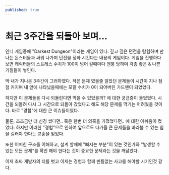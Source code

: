 ```yaml
---
published: true
---
```




# 최근 3주간을 되돌아 보며... 

인디 게임중에 "Darkest Dungeon"이라는 게임이 있다.
깊고 깊은 던전을 탐험하며 만나는 몬스터들과 싸워 나가며 던전을 정화 시킨다는 내용의 게임이다.
게임을 진행하다 보면 캐릭터들의 스트레스 수치가 100이 넘어 갈때마다 멘붕 당하며 각종 좋은 & 나쁜 기질들이 쌓인다.

딱 내가 지나온 3주간이 그러하였다.
작은 문제 였을줄 알았던 문제들이 시간이 지나 점점 커지며 내 앞에 나타났을때에는 모랄 수치가 0이 되어버린 가드맨이 되었었다.

하지만 이 문제들을 다시 되돌린다면 막을 수 있었을까? 에 대한 궁금증이 들었었다.
시간을 되돌려 다시 그 시간으로 되돌아 갔었다고 해도 해당 문제를 막기는 어려웠을 것이다.
바로 "경험"에 대한 큰 이슈들이였다.

물론, 조조금만 더 신경 썼다면.. 혹은 한번 더 의혹을 가졌었다면.. 에 대한 아쉬움이 컸었다.
하지만 이러한 "경험"으로 인하여 앞으로도 다가올 큰 문제들을 바라볼 수 있는 힘을 길러야 한다는 교훈을 얻었다.

또한 어떠한 구조를 이해하고, 설계 할때에 "빠지는 부분"이 있는 것인가와 "발생할 수 있는 모든 문제"를 확인 해야 한다는 것이 중요한 문제라는 것을 깨닳았다.

이제 초짜 개발자의 티를 벗고 이제는 경험과 함께 빈틈없는 사고를 해야할 시기인것 같다.

